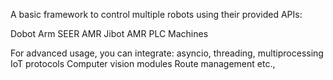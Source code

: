 A basic framework to control multiple robots using their provided APIs:

Dobot Arm
SEER AMR
Jibot AMR
PLC Machines

For advanced usage, you can integrate:
asyncio, threading, multiprocessing
IoT protocols
Computer vision modules
Route management etc.,


